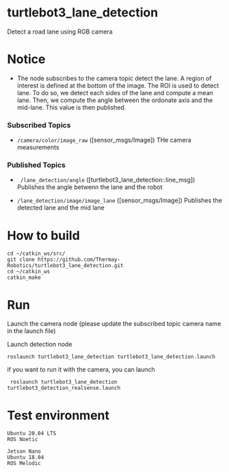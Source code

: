 # turtlebot3_lane_detection

Detect a road lane using RGB camera

# Notice

* The node subscribes to the camera topic detect the lane. A region of interest is defined at the bottom of the image. The ROI is used to detect lane. To do so, we detect each sides of the lane and compute a mean lane. Then, we compute the angle between the ordonate axis and the mid-lane. 
This value is then published. 

### Subscribed Topics

* ```/camera/color/image_raw``` ([sensor_msgs/Image])
    THe camera measurements

### Published Topics

* ``` /lane_detection/angle``` ([turtlebot3_lane_detection::line_msg])
    Publishes the angle betwenn the lane and the robot

* ```/lane_detection/image/image_lane``` ([sensor_msgs/Image])
    Publishes the detected lane and the mid lane 

# How to build
```
cd ~/catkin_ws/src/
git clone https://github.com/Thermay-Robotics/turtlebot3_lane_detection.git
cd ~/catkin_ws
catkin_make
```
# Run

Launch the camera node (please update the  subscribed topic camera name in the launch file)

Launch detection node

``` roslaunch turtlebot3_lane_detection turtlebot3_lane_detection.launch ```

if you want to run it with the camera, you can launch

``` roslaunch turtlebot3_lane_detection turtlebot3_detection_realsense.launch```


# Test environment

``` 
Ubuntu 20.04 LTS
ROS Noetic
```

``` 
Jetson Nano
Ubuntu 18.04 
ROS Melodic
```

